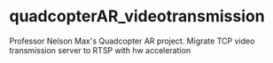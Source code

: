 # quadcopterAR_videotransmission
Professor Nelson Max's Quadcopter AR project. Migrate TCP video transmission server to RTSP with hw acceleration
